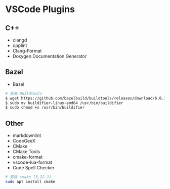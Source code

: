 # VSCode Plugins

## C++

* clangd
* cpplint
* Clang-Format
* Doxygen Documentation Generator

## Bazel

* Bazel

```bash
# 安装 Buildtools
$ wget https://github.com/bazelbuild/buildtools/releases/download/6.0.1/buildifier-linux-amd64
$ sudo mv buildifier-linux-amd64 /usr/bin/buildifier
$ sudo chmod +x /usr/bin/buildifier
```

## Other

* markdownlint
* CodeGeeX
* CMake
* CMake Tools
* cmake-format
* vscode-lua-format
* Code Spell Checker

```bash
# 安装 cmake (3.22.1)
sudo apt install cmake
```
